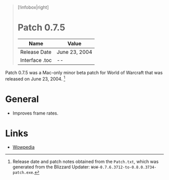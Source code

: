 > [!infobox|right]
> # Patch 0.7.5
> | Name |  Value |
> |---|---|
> | Release Date | June 23, 2004 |
> | Interface .toc | -- |

Patch 0.7.5 was a Mac-only minor beta patch for World of Warcraft that was released on June 23, 2004. [^1]

# General

- Improves frame rates.

# Links

- [Wowpedia](https://wowpedia.fandom.com/wiki/Patch_0.7.5)

[^1]: Release date and patch notes obtained from the `Patch.txt`, which was generated from the Blizzard Updater: `WoW-0.7.6.3712-to-0.8.0.3734-patch.exe`.